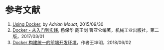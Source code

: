 # 参考文献

1. [Using Docker](https://book.douban.com/subject/26423831/), by *Adrian Mouat*, 2015/09/30 
1. [Docker - 从入门到实践](https://www.yuque.com/grasilife/docker), 杨保华 戴王剑 曹亚仑编著，机械工业出版社，第二版，2017/03/01
1. [Docker 构建统一的前端开发环境](https://juejin.im/post/5b127087e51d450686184183)，作者王坤明，2018/06/02